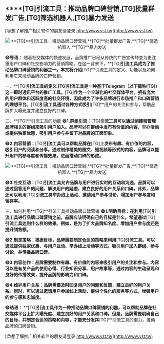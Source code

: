 ## ****[TG]**引流工具：推动品牌口碑营销,**[TG]**批量群发广告,**[TG]**筛选机器人,**[TG]**暴力发送**

[😍想了解推广相关软件的朋友请登录 http://www.vst.tw](http://www.vst.tw)

 <center><img src="https://vst.tw/MP4/tuiguang/png/6.png" alt="**[TG]**引流工具：推动品牌口碑营销,**[TG]**批量群发广告,**[TG]**筛选机器人,**[TG]**暴力发送"></center>

**😄导语：**
随着社交媒体的快速发展，品牌推广已经从传统的广告宣传转变为更注重用户口碑和社交影响力的营销策略。在这一背景下，**[TG]**引流工具成为了推动品牌口碑营销的利器之一。本文将介绍**[TG]**引流工具的定义、功能以及如何利用它来推动品牌的口碑营销。

一、**[TG]**引流工具的定义
**[TG]**引流工具是一种基于Telegram（以下简称**[TG]**）这一即时通讯平台的推广工具。**[TG]**作为一个全球化的社交媒体平台，拥有庞大的用户群体和活跃度高的社交环境，因此成为了许多品牌进行市场推广和口碑营销的理想平台。**[TG]**引流工具通过各种方式吸引**[TG]**用户的关注和参与，帮助品牌扩大曝光度并建立良好的口碑。

二、**[TG]**引流工具的功能
**😄1.群组引流：**[TG]**引流工具可以通过创建和管理品牌相关的群组来吸引用户加入。品牌可以在群组中发布有价值的内容、举办活动或提供独家优惠，吸引用户参与并留下对品牌的正面印象。**

**😄2.内容营销：**[TG]**引流工具可以帮助品牌在**[TG]**上发布有趣、有价值的内容，吸引用户的阅读和分享。通过制作精美的图文、短视频等形式的内容，品牌可以提升用户的参与度和传播效果，进而推动口碑的形成。**

 <center><img src="https://vst.tw/MP4/tuiguang/png/3.png" alt="**[TG]**引流工具：推动品牌口碑营销,**[TG]**批量群发广告,**[TG]**筛选机器人,**[TG]**暴力发送"></center>

**😄3.社交互动：**[TG]**引流工具允许品牌与用户进行实时的互动和沟通。品牌可以通过回答用户的问题、解决用户的疑虑，建立良好的用户关系和口碑。此外，品牌还可以利用**[TG]**引流工具举办线上活动、邀请用户参与讨论，增加用户参与度和留存率。**

三、如何利用**[TG]**引流工具推动品牌口碑营销
**😄1.明确目标：在利用**[TG]**引流工具进行品牌口碑营销之前，品牌应该明确自己的目标是什么，希望通过**[TG]**引流工具达到什么样的效果。例如，是为了扩大品牌知名度、增加用户参与度还是提升销售额。**

**😄2.制定策略：根据目标，品牌需要制定合适的策略来利用**[TG]**引流工具。可以通过提供独家优惠、与用户互动、举办线上活动等方式，吸引用户加入群组、参与讨论，并传播品牌口碑。**

**😄3.内容创作：品牌需要制作有趣、有价值的内容来吸引用户的关注和参与。内容可以是有关产品的使用心得、行业知识分享、用户故事等，通过内容的生动呈现和良好的传播效果，提升品牌的影响力和口碑。**

**😄4.维护用户关系：品牌需要及时回复用户的问题和反馈，建立良好的用户关系。同时，可以通过邀请用户参加线上活动、提供个性化的服务等方式，增强用户的参与感和忠诚度。**

**😄结语：**
**[TG]**引流工具作为一种推动品牌口碑营销的利器，可以帮助品牌在社交媒体平台上扩大曝光度、建立良好的用户关系和口碑。但是，品牌需要明确自己的目标，并制定合适的策略和内容，才能充分发挥**[TG]**引流工具的潜力，推动品牌的口碑营销。

[😍想了解推广相关软件的朋友请登录 http://www.vst.tw](http://www.vst.tw)



